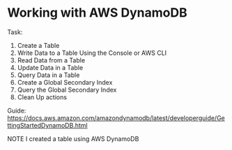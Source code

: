# Working with AWS DynamoDB

Task:
1. Create a Table
2. Write Data to a Table Using the Console or AWS CLI
3. Read Data from a Table
4. Update Data in a Table
5. Query Data in a Table
6. Create a Global Secondary Index
7. Query the Global Secondary Index
8. Clean Up actions


Guide:
https://docs.aws.amazon.com/amazondynamodb/latest/developerguide/GettingStartedDynamoDB.html

NOTE
I created a table using AWS DynamoDB